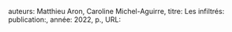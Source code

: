 auteurs: Matthieu Aron, Caroline Michel-Aguirre, 
titre: Les infiltrés:
publication:, 
année: 2022, 
p.,
URL: 

